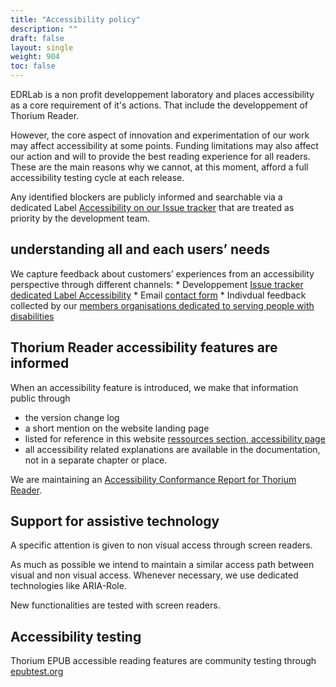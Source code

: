 ```yaml
---
title: "Accessibility policy"
description: ""
draft: false
layout: single
weight: 904
toc: false
---
```


EDRLab is a non profit developpement laboratory and places accessibility as a core requirement of it's actions. That include the developpement of Thorium Reader. 

However, the core aspect of innovation and experimentation of our work may affect accessibility at some points. 
Funding limitations may also affect our action and will to provide the best reading experience for all readers. 
These are the main reasons why we cannot, at this moment, afford a full accessibility testing cycle at each release. 

Any identified blockers are publicly informed and searchable via a dedicated Label [Accessibility on our Issue tracker](https://github.com/edrlab/thorium-reader/issues?q=is%3Aissue+is%3Aopen+label%3Aaccessibility) that are treated as priority by the development team. 

## understanding all and each users’ needs

We capture feedback about customers’ experiences from an accessibility perspective through different channels: 
    * Developpement [Issue tracker dedicated Label Accessibility](https://github.com/edrlab/thorium-reader/issues?q=is%3Aissue+is%3Aopen+label%3Aaccessibility)
    * Email [contact form](https://www.edrlab.org/contact/) 
    * Indivdual feedback collected by our [members organisations dedicated to serving people with disabilities](https://members.edrlab.org/categories/serving-persons-with-print-disabilities/) 


## Thorium Reader accessibility features are informed

When an accessibility feature is introduced, we make that information public through
* the version change log
* a short mention on the website landing page
* listed for reference in this website [ressources section, accessibility page](../../500_accessibility)
* all accessibility related explanations are available in the documentation, not in a separate chapter or place.

We are maintaining an [Accessibility Conformance Report for Thorium Reader](https://rawcdn.githack.com/edrlab/thorium-reader-doc/4c82692352c92c2f3890522c16ce759689a181b8/content/en/th3/900_about_Thorium/903_thorium-vpat.html). 


## Support for assistive technology

A specific attention is given to non visual access through screen readers. 

As much as possible we intend to maintain a similar access path between visual and non visual access. Whenever necessary, we use dedicated technologies like ARIA-Role.

New functionalities are tested with screen readers.

## Accessibility testing

Thorium EPUB accessible reading features are community testing through [epubtest.org](https://epubtest.org/)
